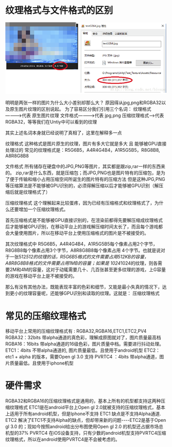 
# 纹理格式与文件格式的区别

![](images/2020-09-14-15-08-32.png)

明明是两张一样的图片为什么大小差别却那么大？ 
原因得从jpg,png和RGBA32以及原生图片纹理的区别说起。 
为了容易区分我们引用三个名词： 
纹理格式———->代表 原生图片纹理 
文件格式———->代表 jpg,png 
压缩纹理格式—–>代表 RGBA32，等等我们在Untiy中可以看到的纹理

其实上述名词本身就已经说明了真相了，这里在解释多一点

纹理格式 
这种格式是图片原生的纹理，图片有多大它就是多大 且 能够被GPU直接处理过的 
常见的纹理格式是：R5G6B5，A4R4G4B4，A1R5G5B5，R8G8B8, A8R8G8B8

文件格式 
所有储存在硬盘中的JPG,PNG等图片，其实都是跟zip,rar一样的东西来的。 
zip,rar是什么东西，就是压缩包；而JPG,PNG也是图片特有的压缩包，是为了便于传输和缩小占用压缩空间所诞生的图片特有的压缩方法 
但是这种JPG,PNG等压缩算法是不能够被GPU识别的，必须得解压缩以后才能够被GPU识别（解压缩后就是纹理格式了）

压缩纹理格式 
这个理解起来比较蛋疼，因为已经有压缩格式和纹理格式了，为什么还要增加一个压缩纹理格式。

首先压缩格式是不能够被GPU直接识别的，在渲染前都得先要解压缩成纹理格式后才能够被GPU识别，在移动平台上的游戏解压缩时间太长了，而且每个游戏都会大量使用图片，所以在移动平台上使用压缩格式的图片是不被接受的。

其次纹理格式中 R5G6B5，A4R4G4B4，A1R5G5B5每个像素占用2个字节，R8G8B8每个像素占用3个字节，A8R8G8B8每个像素占用 4个字节。也就是说对于一张512*512的纹理的话，R5G6B5格式的文件需要占用512KB的容量，A8R8G8B8格式的文件需要占用1MB的容量；如果是 1024*1024的纹理，则各需要2M和4M的容量，这对于动辄需要几十、几百张甚至更多纹理的游戏，上G容量的游戏在移动平台上是不被接受的。

那么有没有其他办法，既能表现丰富的色彩和细节，又能是最小失真的情况下，达到更小的纹理容量呢，还能够GPU识别和读取的纹理。这就是： 压缩纹理格式

# 常见的压缩纹理格式
移动平台上常用的压缩纹理格式有 : RGBA32,RGBA16,ETC1,ETC2,PV4
RGBA32：32bits 带alpha通道的真色彩，理解成原图就对了，图片质量最高档
RGBA16：16bits 带alpha通道的16级色彩，图片质量中档。需要进行抖动处理。
ETC1：4bits 不带alpha通道的, 图片质量最低。且使用于android机型
ETC2：etc1 + alpha 的版本，需要Open gl 3.0 支持
PVRTC4 ：4bits 带alpha通道，图片质量最低。且使用于iphone机型

# 硬件需求
RGBA32和RGBA16的压缩纹理格式是通用的，基本上所有的机型都支持这两种压缩纹理格式
ETC1是在android平台上Open gl 2.0就被支持的压缩纹理格式，基本上适用于所有android机型，但是Iphone不支持
ETC1 缺点是不支持Alpha通道.
ETC2 解决了ETC1不支持Alpha的缺点，但却带来新的问题----ETC2是基于Open gl 3.0 的；现如今按照android给出分布图使用Open gl 2.0 的机型还占据市场总机型的37%
PVRTC4 在iOS设备支持，只有少数的android机型支持PVRTC4压缩纹理格式，所以在android使用PVRTC4是不会被考虑的。